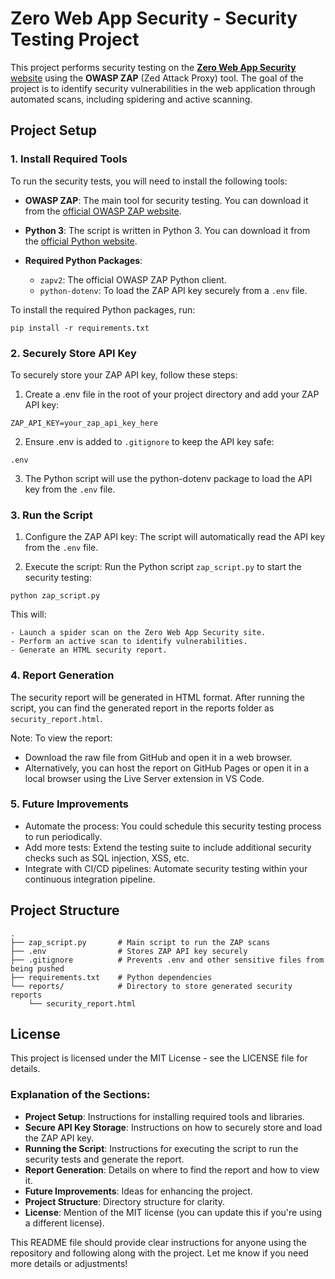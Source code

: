 # Zero Web App Security - Security Testing Project

This project performs security testing on the [**Zero Web App Security** website](http://zero.webappsecurity.com/index.html) using the **OWASP ZAP** (Zed Attack Proxy) tool. The goal of the project is to identify security vulnerabilities in the web application through automated scans, including spidering and active scanning.

## Project Setup

### 1. Install Required Tools

To run the security tests, you will need to install the following tools:

- **OWASP ZAP**: The main tool for security testing. You can download it from the [official OWASP ZAP website](https://www.zaproxy.org/download/).
- **Python 3**: The script is written in Python 3. You can download it from the [official Python website](https://www.python.org/downloads/).
- **Required Python Packages**:
  
  - `zapv2`: The official OWASP ZAP Python client.
  - `python-dotenv`: To load the ZAP API key securely from a `.env` file.

To install the required Python packages, run:

  ```
  pip install -r requirements.txt
  ```

### 2. Securely Store API Key

To securely store your ZAP API key, follow these steps:

  1. Create a .env file in the root of your project directory and add your ZAP API key:

  ```
  ZAP_API_KEY=your_zap_api_key_here
  ```
 
  2. Ensure .env is added to `.gitignore` to keep the API key safe:

  ```
  .env
  ```

  3. The Python script will use the python-dotenv package to load the API key from the `.env` file.

### 3. Run the Script

  1. Configure the ZAP API key: The script will automatically read the API key from the `.env` file.

  2. Execute the script: Run the Python script `zap_script.py` to start the security testing:

  ```
  python zap_script.py
  ```

  This will:
  
    - Launch a spider scan on the Zero Web App Security site.
    - Perform an active scan to identify vulnerabilities.
    - Generate an HTML security report.

### 4. Report Generation

The security report will be generated in HTML format. After running the script, you can find the generated report in the reports folder as `security_report.html`.

Note: To view the report:
  - Download the raw file from GitHub and open it in a web browser.
  - Alternatively, you can host the report on GitHub Pages or open it in a local browser using the Live Server extension in VS Code.

### 5. Future Improvements
  - Automate the process: You could schedule this security testing process to run periodically.
  - Add more tests: Extend the testing suite to include additional security checks such as SQL injection, XSS, etc.
  - Integrate with CI/CD pipelines: Automate security testing within your continuous integration pipeline.

## Project Structure

```
.
├── zap_script.py       # Main script to run the ZAP scans
├── .env                # Stores ZAP API key securely
├── .gitignore          # Prevents .env and other sensitive files from being pushed
├── requirements.txt    # Python dependencies
└── reports/            # Directory to store generated security reports
    └── security_report.html
```

## License

This project is licensed under the MIT License - see the LICENSE file for details.

### **Explanation of the Sections:**

  - **Project Setup**: Instructions for installing required tools and libraries.
  - **Secure API Key Storage**: Instructions on how to securely store and load the ZAP API key.
  - **Running the Script**: Instructions for executing the script to run the security tests and generate the report.
  - **Report Generation**: Details on where to find the report and how to view it.
  - **Future Improvements**: Ideas for enhancing the project.
  - **Project Structure**: Directory structure for clarity.
  - **License**: Mention of the MIT license (you can update this if you're using a different license).

This README file should provide clear instructions for anyone using the repository and following along with the project. Let me know if you need more details or adjustments!

